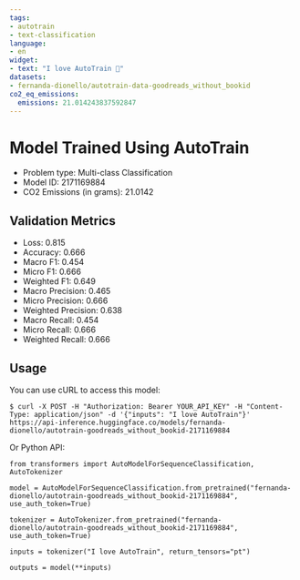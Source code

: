 ```yaml
---
tags:
- autotrain
- text-classification
language:
- en
widget:
- text: "I love AutoTrain 🤗"
datasets:
- fernanda-dionello/autotrain-data-goodreads_without_bookid
co2_eq_emissions:
  emissions: 21.014243837592847
---
```


# Model Trained Using AutoTrain

- Problem type: Multi-class Classification
- Model ID: 2171169884
- CO2 Emissions (in grams): 21.0142

## Validation Metrics

- Loss: 0.815
- Accuracy: 0.666
- Macro F1: 0.454
- Micro F1: 0.666
- Weighted F1: 0.649
- Macro Precision: 0.465
- Micro Precision: 0.666
- Weighted Precision: 0.638
- Macro Recall: 0.454
- Micro Recall: 0.666
- Weighted Recall: 0.666


## Usage

You can use cURL to access this model:

```
$ curl -X POST -H "Authorization: Bearer YOUR_API_KEY" -H "Content-Type: application/json" -d '{"inputs": "I love AutoTrain"}' https://api-inference.huggingface.co/models/fernanda-dionello/autotrain-goodreads_without_bookid-2171169884
```

Or Python API:

```
from transformers import AutoModelForSequenceClassification, AutoTokenizer

model = AutoModelForSequenceClassification.from_pretrained("fernanda-dionello/autotrain-goodreads_without_bookid-2171169884", use_auth_token=True)

tokenizer = AutoTokenizer.from_pretrained("fernanda-dionello/autotrain-goodreads_without_bookid-2171169884", use_auth_token=True)

inputs = tokenizer("I love AutoTrain", return_tensors="pt")

outputs = model(**inputs)
```
